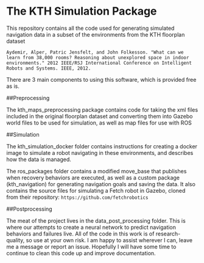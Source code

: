 The KTH Simulation Package
==========================

This repository contains all the code used for generating simulated navigation
data in a subset of the environments from the KTH floorplan dataset

`Aydemir, Alper, Patric Jensfelt, and John Folkesson. "What can we learn from 38,000 rooms? Reasoning about unexplored space in indoor environments." 2012 IEEE/RSJ International Conference on Intelligent Robots and Systems. IEEE, 2012.`

There are 3 main components to using this software, which is provided free as is.

##Preprocessing

The kth_maps_preprocessing package contains code for taking the xml files included in the original floorplan dataset and converting them into
Gazebo world files to be used for simulation, as well as map files for use with ROS

##Simulation

The kth_simulation_docker folder contains instructions for creating a docker image to simulate
a robot navigating in these environments, and describes how the data is managed.

The ros_packages folder contains a modified move_base that publishes when recovery behaviors are executed,
as well as a custom package (kth_navigation) for generating navigation goals and saving the data. It also contains
the source files for simulating a Fetch robot in Gazebo, cloned from their repository:
`https://github.com/fetchrobotics`

##Postprocessing

The meat of the project lives in the data_post_processing folder. This is where our attempts to create a neural network
to predict navigation behaviors and failures live. All of the code in this work is of research-quality, so use at your own risk. I am happy to assist
wherever I can, leave me a message or report an issue. Hopefully I will have some time to continue to clean this code up and improve documentation.
